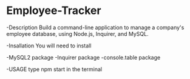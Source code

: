 # Employee-Tracker

-Description
Build a command-line application to manage a company's employee database, using Node.js, Inquirer, and MySQL.

-Insallation
You will need to install

-MySQL2 package
-Inquirer package
-console.table package 

-USAGE
type npm start in the terminal